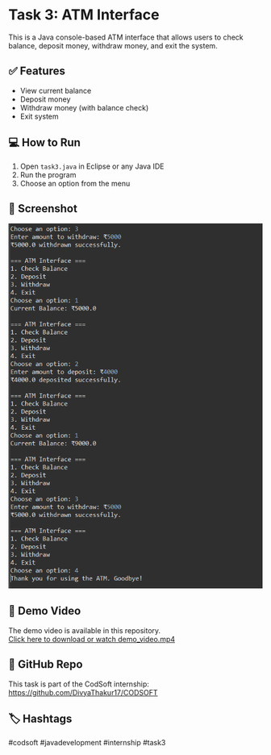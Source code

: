 # Task 3: ATM Interface

This is a Java console-based ATM interface that allows users to check balance, deposit money, withdraw money, and exit the system.

## ✅ Features

- View current balance
- Deposit money
- Withdraw money (with balance check)
- Exit system

## 💻 How to Run

1. Open `task3.java` in Eclipse or any Java IDE
2. Run the program
3. Choose an option from the menu

## 📸 Screenshot

![Screenshot](screenshot3.png)




## 🎥 Demo Video

The demo video is available in this repository.  
[Click here to download or watch demo_video.mp4](demo_video3.mp4)

## 📂 GitHub Repo

This task is part of the CodSoft internship:  
https://github.com/DivyaThakur17/CODSOFT

## 🏷 Hashtags
#codsoft #javadevelopment #internship #task3
